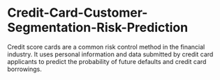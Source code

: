 # Credit-Card-Customer-Segmentation-Risk-Prediction
Credit score cards are a common risk control method in the financial industry. It uses personal information and data submitted by credit card applicants to predict the probability of future defaults and credit card borrowings.
